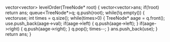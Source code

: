 vector<vector<int>> levelOrder(TreeNode* root) 
    {
        vector<vector<int>>ans;
        if(!root)
        return ans;
        queue<TreeNode*>q;
        q.push(root);
        while(!q.empty())
        {
            vector<int>use;
            int times =  q.size();
            while(times>0)
            {
                TreeNode* aage = q.front();
                use.push_back(aage->val);
                if(aage->left)
                {
                    q.push(aage->left);
                }
                if(aage->right)
                {
                    q.push(aage->right);
                }
                q.pop();
                times--;
            }
            ans.push_back(use);
        }    
        return ans;
    }
